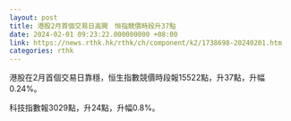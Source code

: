 ```yaml
---
layout: post
title: 港股2月首個交易日高開　恒指競價時段升37點
date: 2024-02-01 09:23:22.000000000 +08:00
link: https://news.rthk.hk/rthk/ch/component/k2/1738698-20240201.htm
categories: rthk
---
```


港股在2月首個交易日靠穩，恒生指數競價時段報15522點，升37點，升幅0.24%。

科技指數報3029點，升24點，升幅0.8%。
